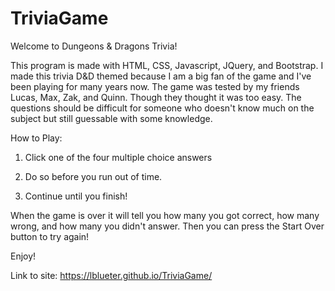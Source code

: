 # TriviaGame
Welcome to Dungeons & Dragons Trivia!

This program is made with HTML, CSS, Javascript, JQuery, and Bootstrap.
I made this trivia D&D themed because I am a big fan of the game and I've been playing for many years now.
The game was tested by my friends Lucas, Max, Zak, and Quinn. Though they thought it was too easy.
The questions should be difficult for someone who doesn't know much on the subject but still guessable with some knowledge.

How to Play:

1. Click one of the four multiple choice answers

2. Do so before you run out of time.

3. Continue until you finish!

When the game is over it will tell you how many you got correct, how many wrong, and how many you didn't answer. Then you can press the Start Over button to try again!

Enjoy!

Link to site:  https://lblueter.github.io/TriviaGame/
